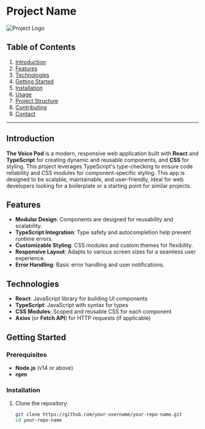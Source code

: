 # Project Name

![Project Logo](apple-touch-icon.png)

## Table of Contents

1. [Introduction](#introduction)
2. [Features](#features)
3. [Technologies](#technologies)
4. [Getting Started](#getting-started)
5. [Installation](#installation)
6. [Usage](#usage)
7. [Project Structure](#project-structure)
8. [Contributing](#contributing)
9. [Contact](#contact)

---

## Introduction

**The Voice Pod** is a modern, responsive web application built with **React** and **TypeScript** for creating dynamic and reusable components, and **CSS** for styling. This project leverages TypeScript's type-checking to ensure code reliability and CSS modules for component-specific styling. This app is designed to be scalable, maintainable, and user-friendly, ideal for web developers looking for a boilerplate or a starting point for similar projects.

## Features

- **Modular Design**: Components are designed for reusability and scalability.
- **TypeScript Integration**: Type safety and autocompletion help prevent runtime errors.
- **Customizable Styling**: CSS modules and custom themes for flexibility.
- **Responsive Layout**: Adapts to various screen sizes for a seamless user experience.
- **Error Handling**: Basic error handling and user notifications.

## Technologies

- **React**: JavaScript library for building UI components
- **TypeScript**: JavaScript with syntax for types
- **CSS Modules**: Scoped and reusable CSS for each component
- **Axios** (or **Fetch API**) for HTTP requests (if applicable)

## Getting Started

### Prerequisites

- **Node.js** (v14 or above)
- **npm**

### Installation

1. Clone the repository:
   ```bash
   git clone https://github.com/your-username/your-repo-name.git
   cd your-repo-name
   ```
